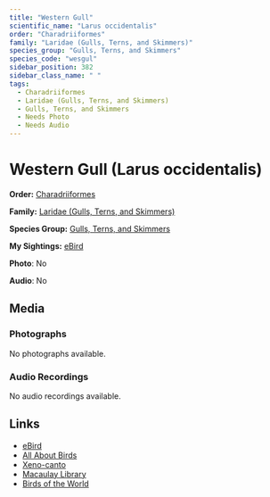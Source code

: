```yaml
---
title: "Western Gull"
scientific_name: "Larus occidentalis"
order: "Charadriiformes"
family: "Laridae (Gulls, Terns, and Skimmers)"
species_group: "Gulls, Terns, and Skimmers"
species_code: "wesgul"
sidebar_position: 382
sidebar_class_name: " "
tags: 
  - Charadriiformes
  - Laridae (Gulls, Terns, and Skimmers)
  - Gulls, Terns, and Skimmers
  - Needs Photo
  - Needs Audio
---
```


# Western Gull (Larus occidentalis)

**Order:** [Charadriiformes](/tags/charadriiformes)

**Family:** [Laridae (Gulls, Terns, and Skimmers)](/tags/laridae-gulls-terns-and-skimmers)

**Species Group:** [Gulls, Terns, and Skimmers](/tags/gulls-terns-and-skimmers)

**My Sightings:** [eBird](https://ebird.org/lifelist?r=world&time=life&spp=wesgul)

**Photo**: No 

**Audio**: No

## Media
### Photographs
No photographs available.

### Audio Recordings
No audio recordings available.

## Links
* [eBird](https://ebird.org/species/wesgul) 
* [All About Birds](https://www.allaboutbirds.org/guide/wesgul) 
* [Xeno-canto](https://www.xeno-canto.org/species/larus-occidentalis) 
* [Macaulay Library](https://search.macaulaylibrary.org/catalog?taxonCode=wesgul&sort=rating_rank_desc)
* [Birds of the World](https://birdsoftheworld.org/bow/species/wesgul)

